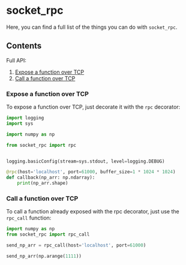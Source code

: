 # socket_rpc

Here, you can find a full list of the things you can do with `socket_rpc`.

## Contents

Full API:

1. [Expose a function over TCP](#expose-a-function-over-tcp)
2. [Call a function over TCP](#call-a-function-over-tcp)

### Expose a function over TCP

To expose a function over TCP, just decorate it with the `rpc` decorator:

```python
import logging
import sys

import numpy as np

from socket_rpc import rpc


logging.basicConfig(stream=sys.stdout, level=logging.DEBUG)

@rpc(host='localhost', port=61000, buffer_size=1 * 1024 * 1024)
def callback(np_arr: np.ndarray):
    print(np_arr.shape)

```

### Call a function over TCP

To call a function already exposed with the rpc decorator, just use the `rpc_call` function:

```python
import numpy as np
from socket_rpc import rpc_call

send_np_arr = rpc_call(host='localhost', port=61000)

send_np_arr(np.arange(1111))
```